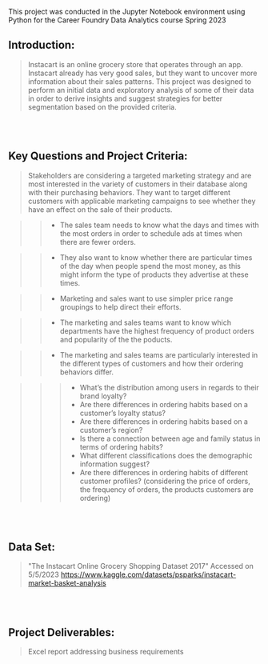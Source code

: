 This project was conducted in the Jupyter Notebook environment using Python for the Career Foundry Data Analytics course Spring 2023

Introduction:
-------------------------------------------------------------------------------------------------
> Instacart is an online grocery store that operates through an app. Instacart already has very good sales, but they want to uncover more information about their sales patterns. This project was designed to perform an initial data and exploratory analysis of some of their data in order
to derive insights and suggest strategies for better segmentation based on the provided criteria.


<br>
<br>

Key Questions and Project Criteria:
-------------------------------------------------------------------------------------------------
> Stakeholders are considering a targeted marketing strategy and are most interested in the variety of customers in their database along with their purchasing behaviors. They want to target
different customers with applicable marketing campaigns to see whether they have an effect
on the sale of their products.

>> - The sales team needs to know what the days and times with the most orders in order to schedule ads at times when there are fewer orders.

>> - They also want to know whether there are particular times of the day when people spend the most money, as this might inform the type of products they advertise at these times.

>> - Marketing and sales want to use simpler price range groupings to help direct their efforts.

>> - The marketing and sales teams want to know which departments have the highest frequency of
product orders and popularity of the the poducts.

>> - The marketing and sales teams are particularly interested in the different types of customers and how their ordering behaviors differ.

>>> - What’s the distribution among users in regards to their brand loyalty? 
>>> - Are there differences in ordering habits based on a customer’s loyalty status?
>>> - Are there differences in ordering habits based on a customer’s region?
>>> - Is there a connection between age and family status in terms of ordering habits?
>>> - What different classifications does the demographic information suggest?
>>> - Are there differences in ordering habits of different customer profiles? (considering the price of orders, the frequency of orders, the products customers are ordering)

<br>
<br>

Data Set:
---------------------------------------------------------------------------------------

> "The Instacart Online Grocery Shopping Dataset 2017" Accessed on 5/5/2023
>   https://www.kaggle.com/datasets/psparks/instacart-market-basket-analysis 

<br>
<br>

Project Deliverables:
----------------------------------------------------------------------------------------

> Excel report addressing business requirements
